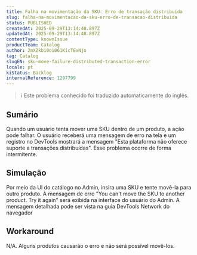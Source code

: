 ```yaml
---
title: Falha na movimentação da SKU: Erro de transação distribuída
slug: falha-na-movimentacao-da-sku-erro-de-transacao-distribuida
status: PUBLISHED
createdAt: 2025-09-29T13:14:48.897Z
updatedAt: 2025-09-29T13:14:48.897Z
contentType: knownIssue
productTeam: Catalog
author: 2mXZkbi0oi061KicTExNjo
tag: Catalog
slugEN: sku-move-failure-distributed-transaction-error
locale: pt
kiStatus: Backlog
internalReference: 1297799
---
```


>ℹ️ Este problema conhecido foi traduzido automaticamente do inglês.

## Sumário


Quando um usuário tenta mover uma SKU dentro de um produto, a ação pode falhar. O usuário receberá uma mensagem de erro na tela e um registro no DevTools mostrará a mensagem "Esta plataforma não oferece suporte a transações distribuídas". Esse problema ocorre de forma intermitente.
## Simulação


Por meio da UI do catálogo no Admin, insira uma SKU e tente movê-la para outro produto. A mensagem de erro "You can't move the SKU to another product. Try it again" será exibida na interface do usuário do Admin. A mensagem detalhada pode ser vista na guia DevTools Network do navegador
## Workaround


N/A. Alguns produtos causarão o erro e não será possível movê-los.



